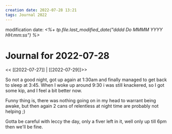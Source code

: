 ```yaml
---
creation date: 2022-07-28 13:21
tags: Journal 2022
---
```


modification date: *<%+ tp.file.last_modified_date("dddd Do MMMM YYYY HH:mm:ss") %>*

# Journal for 2022-07-28

<< [[2022-07-27]] | [[2022-07-29]]>>

So not a good night, got up again at 1:30am and finally managed to get back to sleep at 3:45.
When I woke up around 9:30 i was still knackered, so I got some kip, and I feel a bit better now.

Funny thing is, there was nothing going on in my head to warrant being awake, but then again 2 cans of relentless at night time are probably not helping ;)

Gotta be careful with leccy the day, only a fiver left in it, well only up till 6pm then we'll be fine.